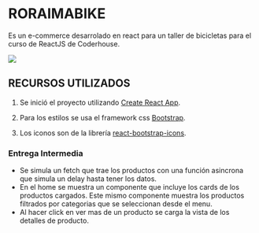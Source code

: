 # RORAIMABIKE

Es un e-commerce desarrolado en react para un taller de bicicletas para el curso de ReactJS de Coderhouse.

![](./roraimabike.GIF)

## RECURSOS UTILIZADOS
1. Se inició el proyecto utilizando [Create React App](https://github.com/facebook/create-react-app).

2. Para los estilos se usa el framework css [Bootstrap](https://getbootstrap.com/docs/5.2/getting-started/introduction/).

3. Los iconos son de la librería [react-bootstrap-icons](https://github.com/ismamz/react-bootstrap-icons#readme).

### Entrega Intermedia
- Se simula un fetch que trae los productos con una función asincrona que simula un delay hasta tener los datos.
- En el home se muestra un componente que incluye los cards de los productos cargados. Este mismo componente muestra los productos filtrados por categorias que se seleccionan desde el menu.
- Al hacer click en ver mas de un producto se carga la vista de los detalles de producto.
